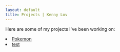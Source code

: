 ```yaml
---
layout: default
title: Projects | Kenny Lov
---
```

<p> Here are some of my projects I've been working on: </p>
<p>
  <li><a href= "/projects/pokemon_classifier">Pokemon</a></li>
  <li><a href= "/projects/test">test</a></li>
</p>
